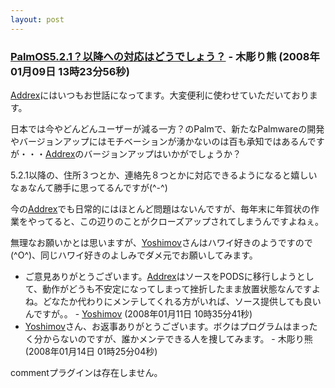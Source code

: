 ```yaml
---
layout: post
---
```

<h3><a href="/?page=BBS%2D%BB%A8%C3%CC%2F44" class="wikipage">PalmOS5.2.1？以降への対応はどうでしょう？</a> - 木彫り熊 (2008年01月09日 13時23分56秒)</h3>
<p><a href="/?page=Addrex" class="wikipage">Addrex</a>にはいつもお世話になってます。大変便利に使わせていただいております。</p>
<p>日本では今やどんどんユーザーが減る一方？のPalmで、新たなPalmwareの開発やバージョンアップにはモチベーションが湧かないのは百も承知ではあるんですが・・・<a href="/?page=Addrex" class="wikipage">Addrex</a>のバージョンアップはいかがでしょうか？</p>
<p>5.2.1以降の、住所３つとか、連絡先８つとかに対応できるようになると嬉しいなぁなんて勝手に思ってるんですが(^-^)</p>
<p>今の<a href="/?page=Addrex" class="wikipage">Addrex</a>でも日常的にはほとんど問題はないんですが、毎年末に年賀状の作業をやってると、この辺りのことがクローズアップされてしまうんですよねぇ。</p>
<p>無理なお願いかとは思いますが、<a href="/?page=Yoshimov" class="wikipage">Yoshimov</a>さんはハワイ好きのようですので(^O^)、同じハワイ好きのよしみでダメ元でお願いしてみます。</p>
<ul>
<li>ご意見ありがとうございます。<a href="/?page=Addrex" class="wikipage">Addrex</a>はソースをPODSに移行しようとして、動作がどうも不安定になってしまって挫折したまま放置状態なんですよね。どなたか代わりにメンテしてくれる方がいれば、ソース提供しても良いんですが。。 - <a href="/?page=Yoshimov" class="wikipage">Yoshimov</a> (2008年01月11日 10時35分41秒)</li>
<li><a href="/?page=Yoshimov" class="wikipage">Yoshimov</a>さん、お返事ありがとうございます。ボクはプログラムはまったく分からないのですが、誰かメンテできる人を捜してみます。 - 木彫り熊 (2008年01月14日 01時25分04秒)</li>
</ul>
<p><span class="error">commentプラグインは存在しません。</span> </p>
